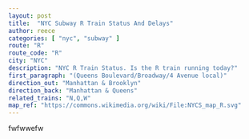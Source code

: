 ```yaml
---
layout: post
title:  "NYC Subway R Train Status And Delays"
author: reece
categories: [ "nyc", "subway" ]
route: "R"
route_code: "R"
city: "NYC"
description: "NYC R Train Status. Is the R train running today?"
first_paragraph: "(Queens Boulevard/Broadway/4 Avenue local)"
direction_out: "Manhattan & Brooklyn"
direction_back: "Manhattan & Queens"
related_trains: "N,Q,W"
map_ref: "https://commons.wikimedia.org/wiki/File:NYCS_map_R.svg"
---
```


fwfwwefw
